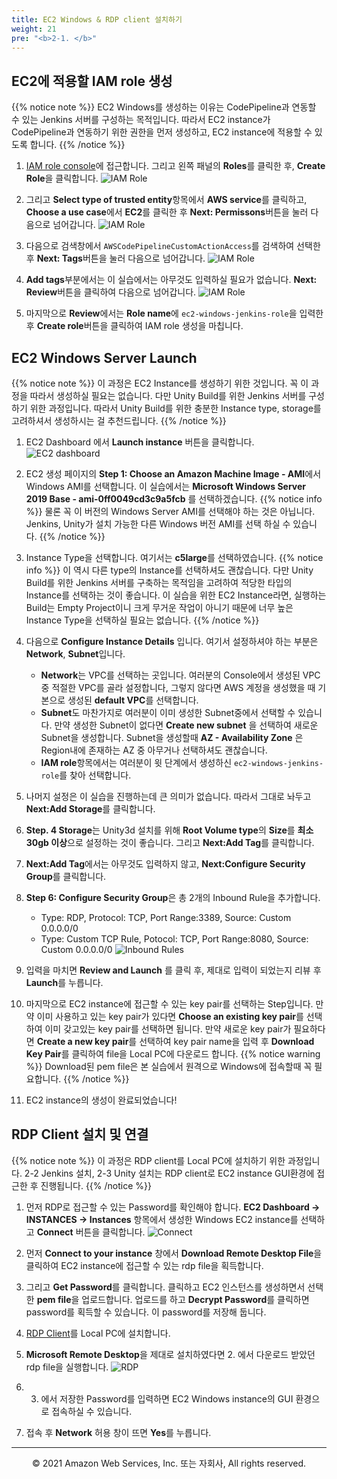 ```yaml
---
title: EC2 Windows & RDP client 설치하기
weight: 21
pre: "<b>2-1. </b>"
---
```


## EC2에 적용할 IAM role 생성
{{% notice note %}}
EC2 Windows를 생성하는 이유는 CodePipeline과 연동할 수 있는 Jenkins 서버를 구성하는 목적입니다. 따라서 EC2 instance가 CodePipeline과 연동하기 위한 권한을 먼저 생성하고, EC2 instance에 적용할 수 있도록 합니다.
{{% /notice %}} 
1. [IAM role console](https://console.aws.amazon.com/iam/home)에 접근합니다. 그리고 왼쪽 패널의 **Roles**를 클릭한 후, **Create Role**을 클릭합니다.
![IAM Role](/images/ec2/createrole.png)

2. 그리고 **Select type of trusted entity**항목에서 **AWS service**를 클릭하고, **Choose a use case**에서 **EC2**를 클릭한 후 **Next: Permissons**버튼을 눌러 다음으로 넘어갑니다.
![IAM Role](/images/ec2/createec2role.png)

3. 다음으로 검색창에서 `AWSCodePipelineCustomActionAccess`를 검색하여 선택한 후 **Next: Tags**버튼을 눌러 다음으로 넘어갑니다.
![IAM Role](/images/ec2/selectpipelinerole.png)

4. **Add tags**부분에서는 이 실습에서는 아무것도 입력하실 필요가 없습니다. **Next: Review**버튼을 클릭하여 다음으로 넘어갑니다.
![IAM Role](/images/ec2/selectpipelinerole.png)

5. 마지막으로 **Review**에서는 **Role name**에 `ec2-windows-jenkins-role`을 입력한 후 **Create role**버튼을 클릭하여 IAM role 생성을 마칩니다.




## EC2 Windows Server Launch 
{{% notice note %}}
이 과정은 EC2 Instance를 생성하기 위한 것입니다. 꼭 이 과정을 따라서 생성하실 필요는 없습니다. 다만 Unity Build를 위한 Jenkins 서버를 구성하기 위한 과정입니다. 따라서 Unity Build를 위한 충분한 Instance type, storage를 고려하셔서 생성하시는 걸 추천드립니다. 
{{% /notice %}} 

1. EC2 Dashboard 에서 **Launch instance** 버튼을 클릭합니다.
![EC2 dashboard](/images/ec2/ec2dashboard.png)

2. EC2 생성 페이지의 **Step 1: Choose an Amazon Machine Image - AMI**에서 Windows AMI를 선택합니다. 이 실습에서는 **Microsoft Windows Server 2019 Base - ami-0ff0049cd3c9a5fcb** 를 선택하겠습니다.
{{% notice info %}}
물론 꼭 이 버전의 Windows Server AMI를 선택해야 하는 것은 아닙니다. Jenkins, Unity가 설치 가능한 다른 Windows 버전 AMI를 선택 하실 수 있습니다.
{{% /notice %}} 

3. Instance Type을 선택합니다. 여기서는 **c5large**를 선택하였습니다.
{{% notice info %}}
이 역시 다른 type의 Instance를 선택하셔도 괜찮습니다. 다만 Unity Build를 위한 Jenkins 서버를 구축하는 목적임을 고려하여 적당한 타입의 Instance를 선택하는 것이 좋습니다. 이 실습을 위한 EC2 Instance라면, 실행하는 Build는 Empty Project이니 크게 무거운 작업이 아니기 때문에 너무 높은 Instance Type을 선택하실 필요는 없습니다.
{{% /notice %}} 

4. 다음으로 **Configure Instance Details** 입니다. 여기서 설정하셔야 하는 부분은 **Network**, **Subnet**입니다. 
   + **Network**는 VPC를 선택하는 곳입니다. 여러분의 Console에서 생성된 VPC중 적절한 VPC를 골라 설정합니다, 그렇지 않다면 AWS 계정을 생성했을 때 기본으로 생성된 **default VPC**를 선택합니다. 
   + **Subnet**도 마찬가지로 여러분이 이미 생성한 Subnet중에서 선택할 수 있습니다. 만약 생성한 Subnet이 없다면 **Create new subnet** 을 선택하여 새로운 Subnet을 생성합니다. Subnet을 생성할때 **AZ - Availability Zone** 은 Region내에 존재하는 AZ 중 아무거나 선택하셔도 괜찮습니다. 
   + **IAM role**항목에서는 여러분이 윗 단계에서 생성하신 `ec2-windows-jenkins-role`를 찾아 선택합니다.

5. 나머지 설정은 이 실습을 진행하는데 큰 의미가 없습니다. 따라서 그대로 놔두고 **Next:Add Storage**를 클릭합니다.

6. **Step. 4 Storage**는 Unity3d 설치를 위해 **Root Volume type**의 **Size**를 **최소 30gb 이상**으로 설정하는 것이 좋습니다. 그리고 **Next:Add Tag**를 클릭합니다.

7. **Next:Add Tag**에서는 아무것도 입력하지 않고, **Next:Configure Security Group**를 클릭합니다.

8. **Step 6: Configure Security Group**은 총 2개의 Inbound Rule을 추가합니다.
   + Type: RDP, Protocol: TCP, Port Range:3389, Source: Custom 0.0.0.0/0
   + Type: Custom TCP Rule, Potocol: TCP, Port Range:8080, Source: Custom 0.0.0.0/0
![Inbound Rules](/images/ec2/ec2inbound.png)

9. 입력을 마치면 **Review and Launch** 를 클릭 후, 제대로 입력이 되었는지 리뷰 후 **Launch**를 누릅니다.

10. 마지막으로 EC2 instance에 접근할 수 있는 key pair를 선택하는 Step입니다. 만약 이미 사용하고 있는 key pair가 있다면 **Choose an existing key pair**를 선택하여 이미 갖고있는 key pair를 선택하면 됩니다. 만약 새로운 key pair가 필요하다면 **Create a new key pair**를 선택하여 key pair name을 입력 후 **Download Key Pair**를 클릭하여 file을 Local PC에 다운로드 합니다.
{{% notice warning %}}
Download된 pem file은 본 실습에서 원격으로 Windows에 접속할때 꼭 필요합니다.
{{% /notice %}}

11. EC2 instance의 생성이 완료되었습니다!


## RDP Client 설치 및 연결
{{% notice note %}}
이 과정은 RDP client를 Local PC에 설치하기 위한 과정입니다. 2-2 Jenkins 설치, 2-3 Unity 설치는 RDP client로 EC2 instance GUI환경에 접근한 후 진행됩니다.
{{% /notice %}} 

1. 먼저 RDP로 접근할 수 있는 Password를 확인해야 합니다. **EC2 Dashboard -> INSTANCES -> Instances** 항목에서 생성한 Windows EC2 instance를 선택하고 **Connect** 버튼을 클릭합니다. 
![Connect](/images/ec2/ec2connect.png)

2. 먼저 **Connect to your instance** 창에서 **Download Remote Desktop File**을 클릭하여 EC2 instance에 접근할 수 있는 rdp file을 획득합니다.

3. 그리고 **Get Password**를 클릭합니다. 클릭하고 EC2 인스턴스를 생성하면서 선택한 **pem file**을 업로드합니다. 업로드를 하고 **Decrypt Password**를 클릭하면 password를 획득할 수 있습니다. 이 password를 저장해 둡니다. 

4. [RDP Client](https://docs.microsoft.com/ko-kr/windows-server/remote/remote-desktop-services/clients/remote-desktop-clients)를 Local PC에 설치합니다. 

5. **Microsoft Remote Desktop**을 제대로 설치하였다면 2. 에서 다운로드 받았던 rdp file을 실행합니다.
![RDP](/images/ec2/rdp.png)

6. 3. 에서 저장한 Password를 입력하면 EC2 Windows instance의 GUI 환경으로 접속하실 수 있습니다.

7. 접속 후 **Network** 허용 창이 뜨면 **Yes**를 누릅니다.






---
<p align="center">
© 2021 Amazon Web Services, Inc. 또는 자회사, All rights reserved.
</p>
